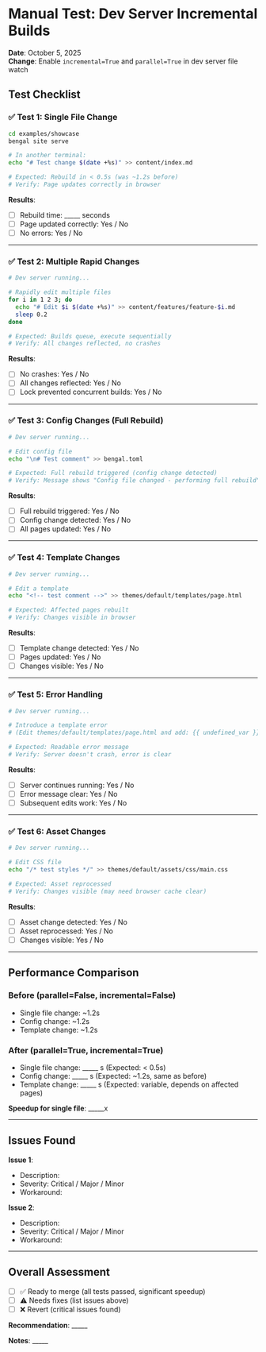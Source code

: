 # Manual Test: Dev Server Incremental Builds

**Date**: October 5, 2025  
**Change**: Enable `incremental=True` and `parallel=True` in dev server file watch

## Test Checklist

### ✅ Test 1: Single File Change
```bash
cd examples/showcase
bengal site serve

# In another terminal:
echo "# Test change $(date +%s)" >> content/index.md

# Expected: Rebuild in < 0.5s (was ~1.2s before)
# Verify: Page updates correctly in browser
```

**Results**:
- [ ] Rebuild time: _____ seconds
- [ ] Page updated correctly: Yes / No
- [ ] No errors: Yes / No

---

### ✅ Test 2: Multiple Rapid Changes
```bash
# Dev server running...

# Rapidly edit multiple files
for i in 1 2 3; do
  echo "# Edit $i $(date +%s)" >> content/features/feature-$i.md
  sleep 0.2
done

# Expected: Builds queue, execute sequentially
# Verify: All changes reflected, no crashes
```

**Results**:
- [ ] No crashes: Yes / No
- [ ] All changes reflected: Yes / No
- [ ] Lock prevented concurrent builds: Yes / No

---

### ✅ Test 3: Config Changes (Full Rebuild)
```bash
# Dev server running...

# Edit config file
echo "\n# Test comment" >> bengal.toml

# Expected: Full rebuild triggered (config change detected)
# Verify: Message shows "Config file changed - performing full rebuild"
```

**Results**:
- [ ] Full rebuild triggered: Yes / No
- [ ] Config change detected: Yes / No
- [ ] All pages updated: Yes / No

---

### ✅ Test 4: Template Changes
```bash
# Dev server running...

# Edit a template
echo "<!-- test comment -->" >> themes/default/templates/page.html

# Expected: Affected pages rebuilt
# Verify: Changes visible in browser
```

**Results**:
- [ ] Template change detected: Yes / No
- [ ] Pages updated: Yes / No
- [ ] Changes visible: Yes / No

---

### ✅ Test 5: Error Handling
```bash
# Dev server running...

# Introduce a template error
# (Edit themes/default/templates/page.html and add: {{ undefined_var }})

# Expected: Readable error message
# Verify: Server doesn't crash, error is clear
```

**Results**:
- [ ] Server continues running: Yes / No
- [ ] Error message clear: Yes / No
- [ ] Subsequent edits work: Yes / No

---

### ✅ Test 6: Asset Changes
```bash
# Dev server running...

# Edit CSS file
echo "/* test styles */" >> themes/default/assets/css/main.css

# Expected: Asset reprocessed
# Verify: Changes visible (may need browser cache clear)
```

**Results**:
- [ ] Asset change detected: Yes / No
- [ ] Asset reprocessed: Yes / No
- [ ] Changes visible: Yes / No

---

## Performance Comparison

### Before (parallel=False, incremental=False)
- Single file change: ~1.2s
- Config change: ~1.2s
- Template change: ~1.2s

### After (parallel=True, incremental=True)
- Single file change: _____ s (Expected: < 0.5s)
- Config change: _____ s (Expected: ~1.2s, same as before)
- Template change: _____ s (Expected: variable, depends on affected pages)

**Speedup for single file**: _____x

---

## Issues Found

**Issue 1**:
- Description:
- Severity: Critical / Major / Minor
- Workaround:

**Issue 2**:
- Description:
- Severity: Critical / Major / Minor
- Workaround:

---

## Overall Assessment

- [ ] ✅ Ready to merge (all tests passed, significant speedup)
- [ ] ⚠️ Needs fixes (list issues above)
- [ ] ❌ Revert (critical issues found)

**Recommendation**: _____

**Notes**: _____
